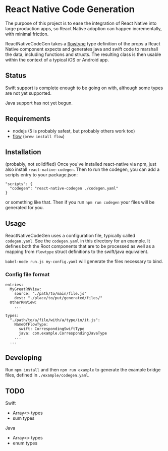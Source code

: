 # React Native Code Generation

The purpose of this project is to ease the integration of React Native into
large production apps, so React Native adoption can happen incrementally, with
minimal friction.

ReactNativeCodeGen takes a [flowtype](https://flowtype.org) type definition of
the props a React Native component expects and generates java and swift code
to marshall the data, including functions and structs. The resulting class is
then usable within the context of a typical iOS or Android app.

## Status

Swift support is complete enough to be going on with, although some types are
not yet supported.

Java support has not yet begun.

## Requirements

- nodejs (5 is probably safest, but probably others work too)
- [flow](http://flowtype.org) (`brew install flow`)

## Installation
(probably, not solidified)
Once you've installed react-native via npm, just also install
`react-native-codegen`. Then to run the codegen, you can add a scripts entry
to your package.json:

```
"scripts": {
  "codegen": "react-native-codegen ./codegen.yaml"
}
```

or something like that. Then if you run `npm run codegen` your files will be
generated for you.

## Usage

ReactNativeCodeGen uses a configuration file, typically called `codegen.yaml`.
See the `codegen.yaml` in this directory for an example. It defines both the
Root components that are to be processed as well as a mapping from `flowtype`
struct definitions to the swift/java equivalent.

`babel-node run.js my-config.yaml` will generate the files necessary to
bind.

### Config file format

```
entries:
  MyGreatRNView:
    source: "./path/to/main/file.js"
    dest: "./place/to/put/generated/files/"
  OtherRNView:
    ...

types:
  "./path/to/a/file/with/a/type/in/it.js":
    NameOfFlowType:
      swift: CorrespondingSwiftType
      java: com.example.CorrespondingJavaType
    ...
  ...
```

## Developing

Run `npm install` and then `npm run example` to generate the example bridge
files, defined in `./example/codegen.yaml`.

## TODO

Swift
- Array<> types
- sum types

Java
- Array<> types
- enum types

